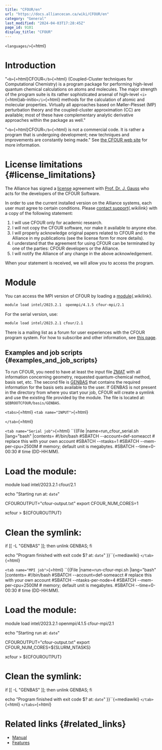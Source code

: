 ```yaml
---
title: "CFOUR/en"
url: "https://docs.alliancecan.ca/wiki/CFOUR/en"
category: "General"
last_modified: "2024-04-03T17:28:45Z"
page_id: 9101
display_title: "CFOUR"
---
```


`<languages/>`{=html}

# Introduction

\"`<b>`{=html}CFOUR`</b>`{=html} (Coupled-Cluster techniques for Computational Chemistry) is a program package for performing high-level quantum chemical calculations on atoms and molecules. The major strength of the program suite is its rather sophisticated arsenal of high-level `<i>`{=html}ab-initio`</i>`{=html} methods for the calculation of atomic and molecular properties. Virtually all approaches based on Møller-Plesset (MP) perturbation theory and the coupled-cluster approximation (CC) are available; most of these have complementary analytic derivative approaches within the package as well.\"

\"`<b>`{=html}CFOUR`</b>`{=html} is not a commercial code. It is rather a program that is undergoing development; new techniques and improvements are constantly being made.\" See [the CFOUR web site](http://slater.chemie.uni-mainz.de/cfour/index.php?n=Main.HomePage) for more information.

# License limitations {#license_limitations}

The Alliance has signed a [license](http://slater.chemie.uni-mainz.de/cfour/index.php?n=Main.Download) agreement with [Prof. Dr. J. Gauss](https://www.tc.uni-mainz.de/prof-dr-juergen-gauss/) who acts for the developers of the CFOUR Software.

In order to use the current installed version on the Alliance systems, each user must agree to certain conditions. Please [ contact support](https://docs.alliancecan.ca/Technical_support " contact support"){.wikilink} with a copy of the following statement:

1.  I will use CFOUR only for academic research.
2.  I will not copy the CFOUR software, nor make it available to anyone else.
3.  I will properly acknowledge original papers related to CFOUR and to the Alliance in my publications (see the license form for more details).
4.  I understand that the agreement for using CFOUR can be terminated by one of the parties: CFOUR developers or the Alliance.
5.  I will notify the Alliance of any change in the above acknowledgement.

When your statement is received, we will allow you to access the program.

# Module

You can access the MPI version of CFOUR by loading a [module](https://docs.alliancecan.ca/Utiliser_des_modules/en "module"){.wikilink}.

``` bash
module load intel/2023.2.1  openmpi/4.1.5 cfour-mpi/2.1
```

For the serial version, use:

``` bash
module load intel/2023.2.1 cfour/2.1
```

There is a mailing list as a forum for user experiences with the CFOUR program system. For how to subscribe and other information, see [this page](http://slater.chemie.uni-mainz.de/cfour/index.php?n=Main.MailingList).

## Examples and job scripts {#examples_and_job_scripts}

To run CFOUR, you need to have at least the input file [ZMAT](http://slater.chemie.uni-mainz.de/cfour/index.php?n=Main.InputFileZMAT) with all information concerning geometry, requested quantum-chemical method, basis set, etc. The second file is [GENBAS](http://slater.chemie.uni-mainz.de/cfour/index.php?n=Main.Basis-setFileGENBAS) that contains the required information for the basis sets available to the user. If GENBAS is not present in the directory from where you start your job, CFOUR will create a symlink and use the existing file provided by the module. The file is located at: `$EBROOTCFOUR/basis/GENBAS`.

`<tabs>`{=html} `<tab name="INPUT">`{=html}

`</tab>`{=html}

`<tab name="Serial job">`{=html} ``{{File
  |name=run_cfour_serial.sh
  |lang="bash"
  |contents=
#!/bin/bash
#SBATCH --account=def-someacct   # replace this with your own account
#SBATCH --ntasks=1
#SBATCH --mem-per-cpu=2500M      # memory; default unit is megabytes.
#SBATCH --time=0-00:30           # time (DD-HH:MM).

# Load the module:

module load intel/2023.2.1 cfour/2.1

echo "Starting run at: `date`"

CFOUROUTPUT="cfour-output.txt"
export CFOUR_NUM_CORES=1

xcfour > ${CFOUROUTPUT} 

# Clean the symlink:
if [[ -L "GENBAS" ]]; then unlink GENBAS; fi

echo "Program finished with exit code $? at: `date`"
}}``{=mediawiki} `</tab>`{=html}

`<tab name="MPI job">`{=html} ``{{File
  |name=run-cfour-mpi.sh
  |lang="bash"
  |contents=
#!/bin/bash
#SBATCH --account=def-someacct   # replace this with your own account
#SBATCH --ntasks-per-node=4
#SBATCH --mem-per-cpu=2500M      # memory; default unit is megabytes.
#SBATCH --time=0-00:30           # time (DD-HH:MM).

# Load the module:

module load intel/2023.2.1  openmpi/4.1.5 cfour-mpi/2.1

echo "Starting run at: `date`"

CFOUROUTPUT="cfour-output.txt"
export CFOUR_NUM_CORES=${SLURM_NTASKS}

xcfour > ${CFOUROUTPUT} 

# Clean the symlink:
if [[ -L "GENBAS" ]]; then unlink GENBAS; fi

echo "Program finished with exit code $? at: `date`"
}}``{=mediawiki} `</tab>`{=html} `</tabs>`{=html}

# Related links {#related_links}

- [Manual](http://slater.chemie.uni-mainz.de/cfour/index.php?n=Main.Manual)
- [Features](http://slater.chemie.uni-mainz.de/cfour/index.php?n=Main.Features)
